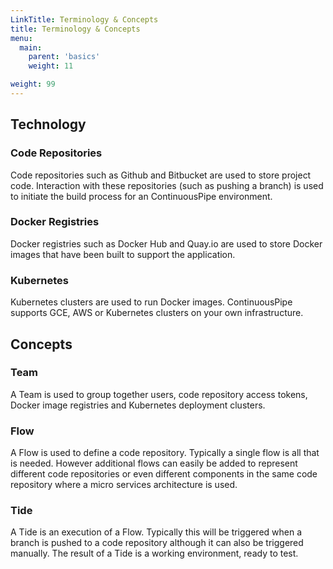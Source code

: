 ```yaml
---
LinkTitle: Terminology & Concepts
title: Terminology & Concepts
menu:
  main:
    parent: 'basics'
    weight: 11

weight: 99
---
```


## Technology
### Code Repositories
Code repositories such as Github and Bitbucket are used to store project code. Interaction with these repositories (such as pushing a branch) is used to initiate the build process for an ContinuousPipe environment.

### Docker Registries
Docker registries such as Docker Hub and Quay.io are used to store Docker images that have been built to support the application.

### Kubernetes
Kubernetes clusters are used to run Docker images. ContinuousPipe supports GCE, AWS or Kubernetes clusters on your own infrastructure.

## Concepts
### Team
A Team is used to group together users, code repository access tokens, Docker image registries and Kubernetes deployment clusters.

### Flow
A Flow is used to define a code repository. Typically a single flow is all that is needed. However additional flows can easily be added to represent different code repositories or even different components in the same code repository where a micro services architecture is used.

### Tide
A Tide is an execution of a Flow. Typically this will be triggered when a branch is pushed to a code repository although it can also be triggered manually. The result of a Tide is a working environment, ready to test.
